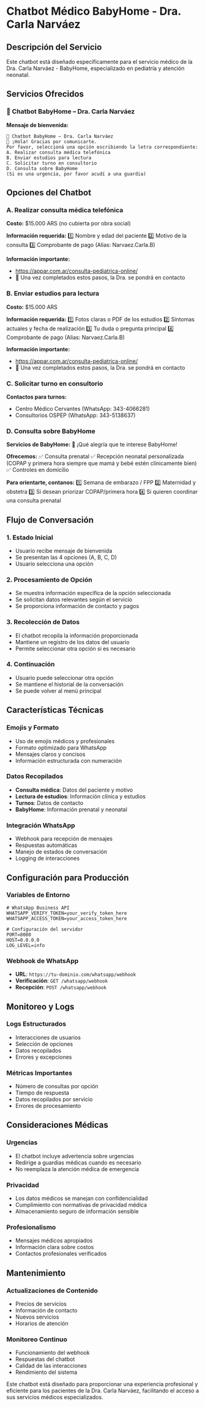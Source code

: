 # Chatbot Médico BabyHome - Dra. Carla Narváez

## Descripción del Servicio

Este chatbot está diseñado específicamente para el servicio médico de la Dra. Carla Narváez - BabyHome, especializado en pediatría y atención neonatal.

## Servicios Ofrecidos

### 🤖 Chatbot BabyHome – Dra. Carla Narváez

**Mensaje de bienvenida:**
```
🤖 Chatbot BabyHome – Dra. Carla Narváez
👋 ¡Hola! Gracias por comunicarte.
Por favor, seleccioná una opción escribiendo la letra correspondiente:
A. Realizar consulta médica telefónica
B. Enviar estudios para lectura
C. Solicitar turno en consultorio
D. Consulta sobre BabyHome
(Si es una urgencia, por favor acudí a una guardia)
```

## Opciones del Chatbot

### A. Realizar consulta médica telefónica

**Costo:** $15.000 ARS (no cubierta por obra social)

**Información requerida:**
1️⃣ Nombre y edad del paciente
2️⃣ Motivo de la consulta
3️⃣ Comprobante de pago (Alias: Narvaez.Carla.B)

**Información importante:**
- https://appar.com.ar/consulta-pediatrica-online/
- 📌 Una vez completados estos pasos, la Dra. se pondrá en contacto

### B. Enviar estudios para lectura

**Costo:** $15.000 ARS

**Información requerida:**
1️⃣ Fotos claras o PDF de los estudios
2️⃣ Síntomas actuales y fecha de realización
3️⃣ Tu duda o pregunta principal
4️⃣ Comprobante de pago (Alias: Narvaez.Carla.B)

**Información importante:**
- https://appar.com.ar/consulta-pediatrica-online/
- 📌 Una vez completados estos pasos, la Dra. se pondrá en contacto

### C. Solicitar turno en consultorio

**Contactos para turnos:**
- Centro Médico Cervantes (WhatsApp: 343-4066281)
- Consultorios OSPEP (WhatsApp: 343-5138637)

### D. Consulta sobre BabyHome

**Servicios de BabyHome:**
💜 ¡Qué alegría que te interese BabyHome!

**Ofrecemos:**
✅ Consulta prenatal
✅ Recepción neonatal personalizada (COPAP y primera hora siempre que mamá y bebé estén clínicamente bien)
✅ Controles en domicilio

**Para orientarte, contanos:**
1️⃣ Semana de embarazo / FPP
2️⃣ Maternidad y obstetra
3️⃣ Si desean priorizar COPAP/primera hora
4️⃣ Si quieren coordinar una consulta prenatal

## Flujo de Conversación

### 1. Estado Inicial
- Usuario recibe mensaje de bienvenida
- Se presentan las 4 opciones (A, B, C, D)
- Usuario selecciona una opción

### 2. Procesamiento de Opción
- Se muestra información específica de la opción seleccionada
- Se solicitan datos relevantes según el servicio
- Se proporciona información de contacto y pagos

### 3. Recolección de Datos
- El chatbot recopila la información proporcionada
- Mantiene un registro de los datos del usuario
- Permite seleccionar otra opción si es necesario

### 4. Continuación
- Usuario puede seleccionar otra opción
- Se mantiene el historial de la conversación
- Se puede volver al menú principal

## Características Técnicas

### Emojis y Formato
- Uso de emojis médicos y profesionales
- Formato optimizado para WhatsApp
- Mensajes claros y concisos
- Información estructurada con numeración

### Datos Recopilados
- **Consulta médica**: Datos del paciente y motivo
- **Lectura de estudios**: Información clínica y estudios
- **Turnos**: Datos de contacto
- **BabyHome**: Información prenatal y neonatal

### Integración WhatsApp
- Webhook para recepción de mensajes
- Respuestas automáticas
- Manejo de estados de conversación
- Logging de interacciones

## Configuración para Producción

### Variables de Entorno
```env
# WhatsApp Business API
WHATSAPP_VERIFY_TOKEN=your_verify_token_here
WHATSAPP_ACCESS_TOKEN=your_access_token_here

# Configuración del servidor
PORT=8080
HOST=0.0.0.0
LOG_LEVEL=info
```

### Webhook de WhatsApp
- **URL**: `https://tu-dominio.com/whatsapp/webhook`
- **Verificación**: `GET /whatsapp/webhook`
- **Recepción**: `POST /whatsapp/webhook`

## Monitoreo y Logs

### Logs Estructurados
- Interacciones de usuarios
- Selección de opciones
- Datos recopilados
- Errores y excepciones

### Métricas Importantes
- Número de consultas por opción
- Tiempo de respuesta
- Datos recopilados por servicio
- Errores de procesamiento

## Consideraciones Médicas

### Urgencias
- El chatbot incluye advertencia sobre urgencias
- Redirige a guardias médicas cuando es necesario
- No reemplaza la atención médica de emergencia

### Privacidad
- Los datos médicos se manejan con confidencialidad
- Cumplimiento con normativas de privacidad médica
- Almacenamiento seguro de información sensible

### Profesionalismo
- Mensajes médicos apropiados
- Información clara sobre costos
- Contactos profesionales verificados

## Mantenimiento

### Actualizaciones de Contenido
- Precios de servicios
- Información de contacto
- Nuevos servicios
- Horarios de atención

### Monitoreo Continuo
- Funcionamiento del webhook
- Respuestas del chatbot
- Calidad de las interacciones
- Rendimiento del sistema

Este chatbot está diseñado para proporcionar una experiencia profesional y eficiente para los pacientes de la Dra. Carla Narváez, facilitando el acceso a sus servicios médicos especializados.
